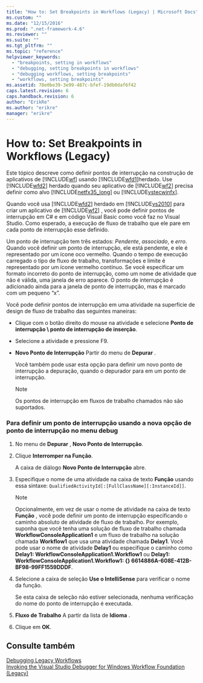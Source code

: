 ```yaml
---
title: "How to: Set Breakpoints in Workflows (Legacy) | Microsoft Docs"
ms.custom: ""
ms.date: "12/15/2016"
ms.prod: ".net-framework-4.6"
ms.reviewer: ""
ms.suite: ""
ms.tgt_pltfrm: ""
ms.topic: "reference"
helpviewer_keywords: 
  - "breakpoints, setting in workflows"
  - "debugging, setting breakpoints in workflows"
  - "debugging workflows, setting breakpoints"
  - "workflows, setting breakpoints"
ms.assetid: 78e0be39-3e99-487c-bfef-19db0daf6f42
caps.latest.revision: 6
caps.handback.revision: 6
author: "ErikRe"
ms.author: "erikre"
manager: "erikre"
---
```

# How to: Set Breakpoints in Workflows (Legacy)
Este tópico descreve como definir pontos de interrupção na construção de aplicativos de [!INCLUDE[wf](../workflow-designer/includes/wf_md.md)] usando [!INCLUDE[wfd1](../workflow-designer/includes/wfd1_md.md)]herdado.  Use [!INCLUDE[wfd2](../workflow-designer/includes/wfd2_md.md)] herdado quando seu aplicativo de [!INCLUDE[wf2](../workflow-designer/includes/wf2_md.md)] precisa definir como alvo [!INCLUDE[netfx35_long](../workflow-designer/includes/netfx35_long_md.md)] ou [!INCLUDE[vstecwinfx](../workflow-designer/includes/vstecwinfx_md.md)].  
  
 Quando você usa [!INCLUDE[wfd2](../workflow-designer/includes/wfd2_md.md)] herdado em [!INCLUDE[vs2010](../modeling/includes/vs2010_md.md)] para criar um aplicativo de [!INCLUDE[wf2](../workflow-designer/includes/wf2_md.md)] , você pode definir pontos de interrupção em C\# e em código Visual Basic como você faz no Visual Studio.  Como esperado, a execução de fluxo de trabalho que ele pare em cada ponto de interrupção esse definido.  
  
 Um ponto de interrupção tem três estados: *Pendente*, *associado*, e *erro*.  Quando você definir um ponto de interrupção, ele está pendente, e ele é representado por um ícone oco vermelho.  Quando o tempo de execução carregado o tipo de fluxo de trabalho, transformações e limite é representado por um ícone vermelho contínuo.  Se você especificar um formato incorreto do ponto de interrupção, como um nome de atividade que não é válida, uma janela de erro aparece.  O ponto de interrupção é adicionado ainda para a janela de ponto de interrupção, mas é marcado com um pequeno “x”.  
  
 Você pode definir pontos de interrupção em uma atividade na superfície de design de fluxo de trabalho das seguintes maneiras:  
  
-   Clique com o botão direito do mouse na atividade e selecione **Ponto de interrupção \\ ponto de interrupção de inserção**.  
  
-   Selecione a atividade e pressione F9.  
  
-   **Novo Ponto de Interrupção** Partir do menu de **Depurar** .  
  
     Você também pode usar esta opção para definir um novo ponto de interrupção a depuração, quando o depurador para em um ponto de interrupção.  
  
    > [!NOTE]
    >  Os pontos de interrupção em fluxos de trabalho chamados não são suportados.  
  
### Para definir um ponto de interrupção usando a nova opção de ponto de interrupção no menu debug  
  
1.  No menu de **Depurar** , **Novo Ponto de Interrupção**.  
  
2.  Clique **Interromper na Função**.  
  
     A caixa de diálogo **Novo Ponto de Interrupção** abre.  
  
3.  Especifique o nome de uma atividade na caixa de texto **Função** usando essa sintaxe: `QualifiedActivityId[:[FullClassName][:InstanceId]]`.  
  
    > [!NOTE]
    >  Opcionalmente, em vez de usar o nome de atividade na caixa de texto **Função** , você pode definir um ponto de interrupção especificando o caminho absoluto de atividade de fluxo de trabalho.  Por exemplo, suponha que você tenha uma solução de fluxo de trabalho chamada **WorkflowConsoleApplication1** e um fluxo de trabalho na solução chamada **Workflow1** que usa uma atividade chamada **Delay1**.  Você pode usar o nome de atividade **Delay1** ou especifique o caminho como **Delay1: WorkflowConsoleApplication1.Workflow1** ou **Delay1: WorkflowConsoleApplication1.Workflow1: {} 6614886A\-608E\-412B\-BF98\-99FF1559DDDF**.  
  
4.  Selecione a caixa de seleção **Use o IntelliSense** para verificar o nome da função.  
  
     Se esta caixa de seleção não estiver selecionada, nenhuma verificação do nome do ponto de interrupção é executada.  
  
5.  **Fluxo de Trabalho** A partir da lista de **Idioma** .  
  
6.  Clique em **OK**.  
  
## Consulte também  
 [Debugging Legacy Workflows](../workflow-designer/debugging-legacy-workflows.md)   
 [Invoking the Visual Studio Debugger for Windows Workflow Foundation \(Legacy\)](../workflow-designer/invoking-the-visual-studio-debugger-for-windows-workflow-foundation-legacy.md)